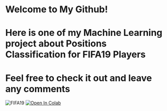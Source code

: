 # Welcome to My Github!

# Here is one of my Machine Learning project about Positions Classification for FIFA19 Players

# Feel free to check it out and leave any comments


  <img src="https://i.ytimg.com/vi/qTz8ZhNrEDA/maxresdefault.jpg" alt="FIFA19"/>


<a href="https://colab.research.google.com/github/zwzzhong/zwzzhong.github.io/blob/master/position-classification-for-fifa-19-players.ipynb">
  <img src="https://colab.research.google.com/assets/colab-badge.svg" alt="Open In Colab"/>
</a>
